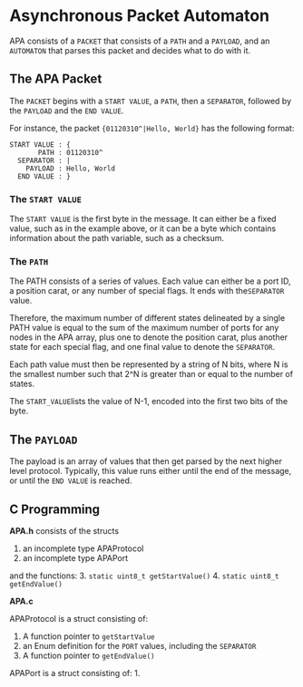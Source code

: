 # Asynchronous Packet Automaton

APA consists of a `PACKET` that consists of a `PATH` and a `PAYLOAD`, and an `AUTOMATON` that parses this packet and decides what to do with it.

## The APA Packet
The `PACKET` begins with a `START VALUE`, a `PATH`, then a `SEPARATOR`, followed by the `PAYLOAD` and the `END VALUE`.

For instance, the packet `{01120310^|Hello, World}` has the following format:  

    START VALUE : {
           PATH : 01120310^
      SEPARATOR : |
        PAYLOAD : Hello, World
      END VALUE : }  

### The `START VALUE`
The `START VALUE` is the first byte in the message. It can either be a fixed value, such as in the example above, or it can be a byte which contains information about the path variable, such as a checksum.

### The `PATH`
The PATH consists of a series of values. Each value can either be a port ID, a position carat, or any number of special flags. It ends with the`SEPARATOR` value.

Therefore, the maximum number of different states delineated by a single PATH value is equal to the sum of the maximum number of ports for any nodes in the APA array, plus one to denote the position carat, plus another state for each special flag, and one final value to denote the `SEPARATOR`.  

Each path value must then be represented by a string of N bits, where N is the smallest number such that 2^N is greater than or equal to the number of states.

The `START_VALUE`lists the value of N-1, encoded into the first two bits of the byte.

## The `PAYLOAD`

The payload is an array of values that then get parsed by the next higher level protocol. Typically, this value runs either until the end of the message, or until the `END VALUE` is reached.

## C Programming

**APA.h** consists of the structs
  1. an incomplete type APAProtocol
  2. an incomplete type APAPort

and the functions:
  3. `static uint8_t getStartValue()`
  4. `static uint8_t getEndValue()`

**APA.c**

APAProtocol is a struct consisting of:
  1. A function pointer to `getStartValue`
  2. an Enum definition for the `PORT` values, including the `SEPARATOR`
  3. A function pointer to `getEndValue()`

APAPort is a struct consisting of:
  1.
